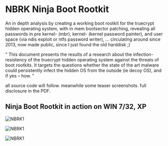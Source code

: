 # NBRK Ninja Boot Rootkit

An in depth analysis by creating a working boot rootkit for the truecrypt hidden operating system, with in mem bootsector patching, revealing all passwords in pre kernel- (mbr), kernel- (kernel password painter), and user space (via ndis exploit or ntfs password writer), ... circulating around since 2013, now made public, since I just found the old harddisk ;)

"
This document presents the results of a research about the infection-resistency of the truecrypt hidden operating system against the threats of boot rootkits. It targets the questions whether the state of the art malware could persistently infect the hidden OS from the outside (ie decoy OS), and if yes – how.
"

all source code will follow. meanwhile some teaser screenshots. full disclosure in the PDF.

## Ninja Boot Rootkit in action on WIN 7/32, XP



![NBRK1](http://m64.rocks/ninja-boot-root/7.png "NBRK1")

![NBRK1](http://m64.rocks/ninja-boot-root/6.png "NBRK1")

![NBRK1](http://m64.rocks/ninja-boot-root/5.png "NBRK1")


